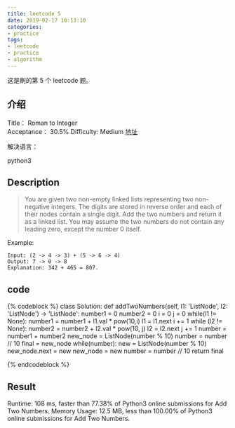 ```yaml
---
title: leetcode 5
date: 2019-02-17 10:13:10
categories:
- practice
tags:
- leetcode
- practice
- algorithm
---
```

这是刷的第 5 个 leetcode 题。

<!-- more -->

## 介绍

Title：
Roman to Integer    
Acceptance：
30.5%
Difficulty:
Medium
[地址](https://leetcode.com/problems/add-two-numbers/)

解决语言：

python3

## Description
>You are given two non-empty linked lists representing two non-negative integers. The digits are stored in reverse order and each of their nodes contain a single digit. Add the two numbers and return it as a linked list.
You may assume the two numbers do not contain any leading zero, except the number 0 itself.

Example:

	Input: (2 -> 4 -> 3) + (5 -> 6 -> 4)
	Output: 7 -> 0 -> 8
	Explanation: 342 + 465 = 807.
	
## code

{% codeblock %}
class Solution:
    def addTwoNumbers(self, l1: 'ListNode', l2: 'ListNode') -> 'ListNode':
        number1 = 0
        number2 = 0
        i = 0
        j = 0
        while(l1 != None):
            number1 = number1 + l1.val * pow(10,i)
            l1 = l1.next
            i += 1
        while (l2 != None):
            number2 = number2 + l2.val * pow(10, j)
            l2 = l2.next
            j += 1
        number = number1 + number2
        new_node = ListNode(number % 10)
        number = number // 10
        final = new_node
        while(number):
            new = ListNode(number % 10)
            new_node.next = new
            new_node = new
            number = number // 10
        return final
			
{% endcodeblock %}

## Result

Runtime: 108 ms, faster than 77.38% of Python3 online submissions for Add Two Numbers.
Memory Usage: 12.5 MB, less than 100.00% of Python3 online submissions for Add Two Numbers.